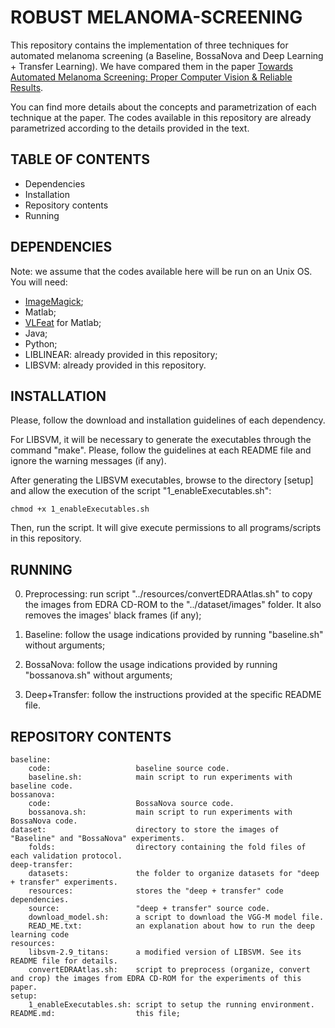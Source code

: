 ROBUST MELANOMA-SCREENING
=========================

This repository contains the implementation of three techniques 
for automated melanoma screening (a Baseline, BossaNova and Deep 
Learning + Transfer Learning). We have compared them in the paper 
[Towards Automated Melanoma Screening: Proper Computer Vision & 
Reliable Results](http://arxiv.org/abs/1604.04024). 

You can find more details about the concepts and parametrization 
of each technique at the paper. The codes available in this 
repository are already parametrized according to the details 
provided in the text. 

TABLE OF CONTENTS
------------------

 - Dependencies 
 - Installation
 - Repository contents
 - Running

DEPENDENCIES
-------------

Note: we assume that the codes available here will be run on an 
Unix OS. You will need: 

 - [ImageMagick](http://www.imagemagick.org/script/index.php);
 - Matlab;
 - [VLFeat](http://www.vlfeat.org/install-matlab.html) for Matlab;
 - Java;
 - Python;
 - LIBLINEAR: already provided in this repository;
 - LIBSVM: already provided in this repository.

INSTALLATION
-------------

Please, follow the download and installation guidelines of each dependency. 

For LIBSVM, it will be necessary to generate the executables through the 
command "make". Please, follow the guidelines at each README file and 
ignore the warning messages (if any). 

After generating the LIBSVM executables, browse to the directory 
[setup] and allow the execution of the script "1_enableExecutables.sh":

	chmod +x 1_enableExecutables.sh

Then, run the script. It will give execute permissions to all programs/scripts 
in this repository. 

RUNNING
--------

0) Preprocessing: run script "../resources/convertEDRAAtlas.sh" to copy the images from EDRA CD-ROM to the "../dataset/images" folder. It also removes the images' black frames (if any);

1) Baseline: follow the usage indications provided by running "baseline.sh" without arguments;

2) BossaNova: follow the usage indications provided by running "bossanova.sh" without arguments;

3) Deep+Transfer: follow the instructions provided at the specific README file.

REPOSITORY CONTENTS
--------------------

	baseline: 					
		code: 					baseline source code. 
		baseline.sh: 			main script to run experiments with baseline code. 
	bossanova: 					
		code: 					BossaNova source code. 
		bossanova.sh: 			main script to run experiments with BossaNova code. 
	dataset:					directory to store the images of "Baseline" and "BossaNova" experiments. 
		folds: 					directory containing the fold files of each validation protocol. 
	deep-transfer: 				
		datasets:				the folder to organize datasets for "deep + transfer" experiments.
		resources:				stores the "deep + transfer" code dependencies. 
		source:					"deep + transfer" source code. 
		download_model.sh:		a script to download the VGG-M model file. 
		READ_ME.txt:			an explanation about how to run the deep learning code
	resources:					
		libsvm-2.9_titans: 		a modified version of LIBSVM. See its README file for details. 
		convertEDRAAtlas.sh:	script to preprocess (organize, convert and crop) the images from EDRA CD-ROM for the experiments of this paper.
	setup: 						
		1_enableExecutables.sh: script to setup the running environment. 
	README.md:	 				this file; 
